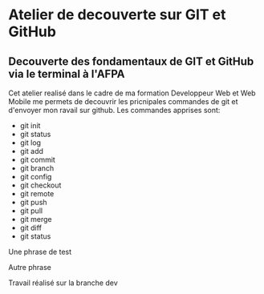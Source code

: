# Atelier de decouverte sur GIT et GitHub

## Decouverte des fondamentaux de GIT et GitHub via le terminal à l'AFPA

Cet atelier realisé dans le cadre de ma formation Developpeur Web et Web Mobile me permets de decouvrir les pricnipales commandes de git et d'envoyer mon ravail sur github.
Les commandes apprises sont:
- git init 
- git status 
- git log 
- git add 
- git commit 
- git branch 
- git config
- git checkout
- git remote
- git push
- git pull
- git merge 
- git diff
- git status

Une phrase de test

Autre phrase

Travail réalisé sur la branche dev 
